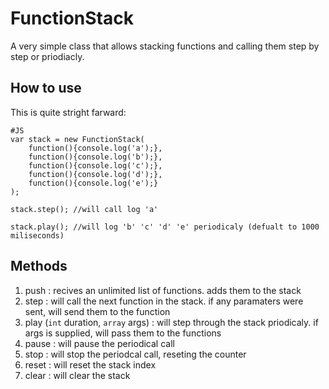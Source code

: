 FunctionStack
========
A very simple class that allows stacking functions and calling them step by step or priodiacly.

How to use
----------

This is quite stright farward:

	#JS
	var stack = new FunctionStack(
		function(){console.log('a');},
		function(){console.log('b');},
		function(){console.log('c');},
		function(){console.log('d');},
		function(){console.log('e');}
	);
	
	stack.step(); //will call log 'a'
	
	stack.play(); //will log 'b' 'c' 'd' 'e' periodicaly (defualt to 1000 miliseconds)

Methods
--------

1. push : recives an unlimited list of functions. adds them to the stack
2. step : will call the next function in the stack. if any paramaters were sent, will send them to the function
3. play (`int` duration, `array` args) : will step through the stack priodicaly. if args is supplied, will pass them to the functions
4. pause : will pause the periodical call
5. stop : will stop the periodcal call, reseting the counter
6. reset : will reset the stack index
7. clear : will clear the stack

